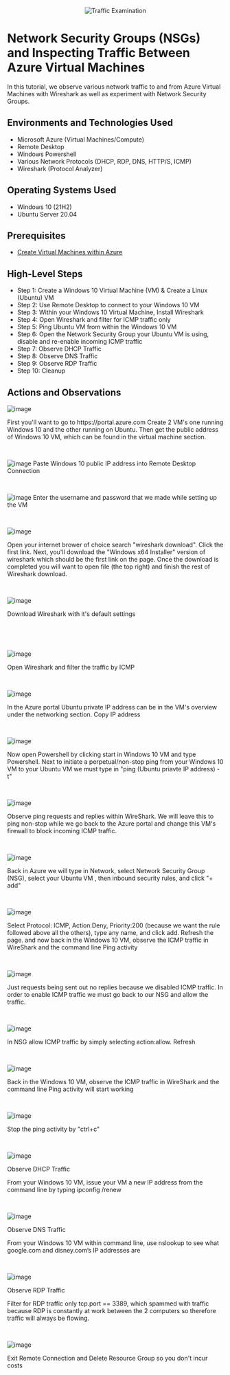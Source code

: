 <p align="center">
<img src="https://i.imgur.com/Ua7udoS.png" alt="Traffic Examination"/>
</p>

<h1>Network Security Groups (NSGs) and Inspecting Traffic Between Azure Virtual Machines</h1>
In this tutorial, we observe various network traffic to and from Azure Virtual Machines with Wireshark as well as experiment with Network Security Groups. <br />

<h2>Environments and Technologies Used</h2>

- Microsoft Azure (Virtual Machines/Compute)
- Remote Desktop
- Windows Powershell
- Various Network Protocols (DHCP, RDP, DNS, HTTP/S, ICMP)
- Wireshark (Protocol Analyzer)

<h2>Operating Systems Used </h2>

- Windows 10 (21H2)
- Ubuntu Server 20.04

<h2>Prerequisites</h2>

  -  [Create Virtual Machines within Azure](https://github.com/elicia-fontilus/Creating-Virtual-Machines-in-Azure)


<h2>High-Level Steps</h2>

- Step 1: Create a Windows 10 Virtual Machine (VM) & Create a Linux (Ubuntu) VM
- Step 2: Use Remote Desktop to connect to your Windows 10 VM
- Step 3: Within your Windows 10 Virtual Machine, Install Wireshark
- Step 4: Open Wireshark and filter for ICMP traffic only
- Step 5: Ping Ubuntu VM from within the Windows 10 VM 
- Step 6: Open the Network Security Group your Ubuntu VM is using, disable and re-enable incoming ICMP traffic
- Step 7: Observe DHCP Traffic
- Step 8: Observe DNS Traffic
- Step 9: Observe RDP Traffic
- Step 10: Cleanup

<h2>Actions and Observations</h2>

<p>

![image](https://github.com/elicia-fontilus/azure-network-protocols/assets/149262013/965d5560-69b0-4812-aadf-86a3cab3f20d)
</p>
<p>
First you'll want to go to https://portal.azure.com
Create 2 VM's one running Windows 10 and the other running on Ubuntu. Then get the public address of Windows 10 VM, which can be found in the virtual machine section.    </p>
<br />

<p>
 
  ![image](https://github.com/elicia-fontilus/azure-network-protocols/assets/149262013/98bd909e-33be-46e9-883c-2fac7f56252b)
Paste Windows 10 public IP address into Remote Desktop Connection 
</p>
<p></p>
<br />

<p>

  ![image](https://github.com/elicia-fontilus/azure-network-protocols/assets/149262013/c7d07827-b489-418e-a7d0-c74950fd1d2e)
  Enter the username and password that we made while setting up the VM
<p>
</p>
<br />

<p>

  ![image](https://github.com/elicia-fontilus/azure-network-protocols/assets/149262013/7d841398-873d-4b39-8215-f2d7a515311d)
</p>
<p>
Open your internet brower of choice search "wireshark download". Click the first link. Next, you'll download the "Windows x64 Installer" version of wireshark which should be the first link on the page. Once the download is completed you will want to open file (the top right) and finish the rest of Wireshark download. </p>
<br />

<p>

![image](https://github.com/elicia-fontilus/azure-network-protocols/assets/149262013/df59f68f-7ebc-456b-97f8-3905386131a2)
</p>
Download Wireshark with it's default settings </p>
<br />

<p>

</p>
<br />

<p>

  ![image](https://github.com/elicia-fontilus/azure-network-protocols/assets/149262013/d0107751-b87b-4fb0-9c9f-7ca17b36fa3d)
</p>
<p>
Open Wireshark and filter the traffic by ICMP</p>
<br />

<p>

  ![image](https://github.com/elicia-fontilus/azure-network-protocols/assets/149262013/6664d000-687e-4d97-a1c2-016c672c7638)
</p>
<p>
In the Azure portal Ubuntu private IP address can be in the VM's overview under the networking section. Copy IP address  </p>
<br />

<p>

  ![image](https://github.com/elicia-fontilus/azure-network-protocols/assets/149262013/dd3fac37-528a-4ffc-bb10-580a80615708)
</p>
<p>
Now open Powershell by clicking start in Windows 10 VM and type Powershell. 
 Next to initiate a perpetual/non-stop ping from your Windows 10 VM to your Ubuntu VM we must type in "ping (Ubuntu priavte IP address) -t"</p>
<br />

<p>

  ![image](https://github.com/elicia-fontilus/azure-network-protocols/assets/149262013/8c66c6d6-fd8e-4eff-9426-cf665f7f4d40)
</p>
Observe ping requests and replies within WireShark. We will leave this to ping non-stop while we go back to the Azure portal and change this VM's firewall to block incoming ICMP traffic. <p>
</p>
<br />

<p>

  ![image](https://github.com/elicia-fontilus/azure-network-protocols/assets/149262013/3dcf872d-fa17-473c-9179-fa1de3e1208b)
</p>
<p>
Back in Azure we will type in Network, select Network Security Group (NSG), select your Ubuntu VM , then inbound security rules, and click "+ add"  </p>
<br />

<p>

  ![image](https://github.com/elicia-fontilus/azure-network-protocols/assets/149262013/03855b98-c942-40b2-a152-4715ebe2bd7e)
</p>
<p>
Select Protocol: ICMP, Action:Deny, Priority:200 (because we want the rule followed above all the others), type any name, and click add. 
Refresh the page. and now back in the Windows 10 VM, observe the ICMP traffic in WireShark and the command line Ping activity
 </p>
<br />

<p>

  ![image](https://github.com/elicia-fontilus/azure-network-protocols/assets/149262013/68983698-420c-445d-bb0a-9953acbc02f7)
</p>
<p>
Just requests being sent out no replies because we disabled ICMP traffic. In order to enable ICMP traffic we must go back to our NSG and allow the traffic.</p>
<br />

<p>

  ![image](https://github.com/elicia-fontilus/azure-network-protocols/assets/149262013/5f38ea2d-41c0-45c6-903a-7786feace910)
</p>
<p>
In NSG allow ICMP traffic by simply selecting action:allow. Refresh </p>
<br />

<p>

  ![image](https://github.com/elicia-fontilus/azure-network-protocols/assets/149262013/460f8f03-f538-48a6-8718-719470a98682)
</p>
<p>
Back in the Windows 10 VM, observe the ICMP traffic in WireShark and the command line Ping activity will start working
</p>
<br />

<p>

  ![image](https://github.com/elicia-fontilus/azure-network-protocols/assets/149262013/368601a3-b3f5-4820-b3bb-f6aa140efde6)
</p>
<p>
Stop the ping activity by "ctrl+c"
</p>
<br />

<p>

![image](https://github.com/elicia-fontilus/azure-network-protocols/assets/149262013/fd1c1df2-dacd-4c7b-be72-d9cdd289f94f)
</p>
<p>
Observe DHCP Traffic

From your Windows 10 VM, issue your VM a new IP address from the command line by typing ipconfig /renew

</p>
<br />

<p>

![image](https://github.com/elicia-fontilus/azure-network-protocols/assets/149262013/83993a3c-ab88-420e-9389-57bd97051ab7)
</p>
<p>
Observe DNS Traffic

From your Windows 10 VM within command line, use nslookup to see what google.com and disney.com’s IP addresses are
</p>
<br />

<p>

  ![image](https://github.com/elicia-fontilus/azure-network-protocols/assets/149262013/eb23839b-3ad5-453d-bf3a-698c6c39d608)
</p>
<p>
Observe RDP Traffic

Filter for RDP traffic only tcp.port == 3389, which spammed with traffic because RDP is constantly at work between the 2 computers so therefore traffic will always be flowing.</p>
<br />

<p>

  ![image](https://github.com/elicia-fontilus/azure-network-protocols/assets/149262013/df254ca4-3902-49a9-9477-992c7709ae58)
</p>
<p>
Exit Remote Connection and Delete Resource Group so you don't incur costs </p>
<br />
